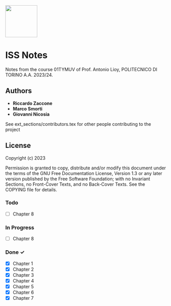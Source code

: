 <img src="http://www.nuovariprografica.it/wp-content/uploads/2017/07/Logo-POLITO-tesi-di-laurea.png" width="100">

# ISS Notes
Notes from the course 01TYMUV of Prof. Antonio Lioy, POLITECNICO DI TORINO A.A. 2023/24.

## Authors

* **Riccardo Zaccone** 
* **Marco Smorti**
* **Giovanni Nicosia**

See ext_sections/contributors.tex for other people contributing to the project



## License
Copyright (c) 2023

Permission is granted to copy, distribute and/or modify this document
under the terms of the GNU Free Documentation License, Version 1.3
or any later version published by the Free Software Foundation;
with no Invariant Sections, no Front-Cover Texts, and no Back-Cover Texts.
See the COPYING file for details.


### Todo
- [ ] Chapter 8


### In Progress 
- [ ] Chapter 8


### Done ✓
- [x] Chapter 1
- [x] Chapter 2
- [x] Chapter 3
- [x] Chapter 4
- [x] Chapter 5
- [x] Chapter 6
- [x] Chapter 7
